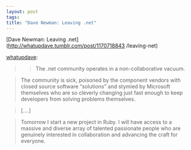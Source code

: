```yaml
--- 
layout: post
tags: 
title: "Dave Newman: Leaving .net"
---
```

[Dave Newman: Leaving .net](http://whatupdave.tumblr.com/post/1170718843
/leaving-net)

[whatupdave](http://whatupdave.tumblr.com/post/1170718843/leaving-net):

> > The .net community operates in a non-collaborative vacuum.

>

> The community is sick, poisoned by the component vendors with closed source
software “solutions” and stymied by Microsoft themselves who are so cleverly
changing just fast enough to keep developers from solving problems themselves.

>

> [….]

>

> Tomorrow I start a new project in Ruby. I will have access to a massive and
diverse array of talented passionate people who are genuinely interested in
collaboration and advancing the craft for everyone.
